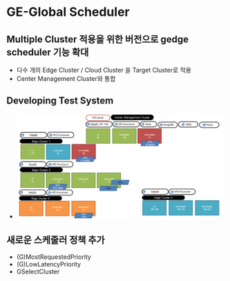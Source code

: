 # GE-Global Scheduler

## Multiple Cluster 적용을 위한 버전으로 gedge scheduler 기능 확대 

- 다수 개의 Edge Cluster / Cloud Cluster 을 Target Cluster로 적용  
- Center Management Cluster와 통합 

## Developing Test System  

- ![test](./assets/test.png)

## 새로운 스케줄러 정책 추가

- (G)MostRequestedPriority
- (G)LowLatencyPriority
- GSelectCluster 

